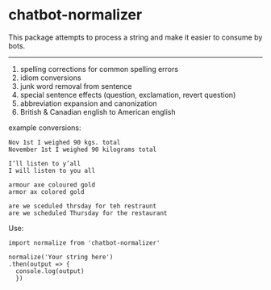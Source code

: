 # chatbot-normalizer

This package attempts to process a string and make it easier to consume by bots.

___

1. spelling corrections for common spelling errors
2. idiom conversions
3. junk word removal from sentence
5. special sentence effects (question, exclamation, revert question)
6. abbreviation expansion and canonization
7. British & Canadian english to American english

example conversions:

```
Nov 1st I weighed 90 kgs. total
November 1st I weighed 90 kilograms total
```

```
I’ll listen to y’all
I will listen to you all
```

```
armour axe coloured gold
armor ax colored gold
```

```
are we sceduled thrsday for teh restraunt
are we scheduled Thursday for the restaurant
```

Use:

```
import normalize from 'chatbot-normalizer'

normalize('Your string here')
.then(output => {
  console.log(output)
  })
```
